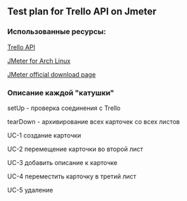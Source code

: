 ## Test plan for Trello API on Jmeter
### Использованные ресурсы:

[Trello API](https://developer.atlassian.com/cloud/trello/rest/api-group-actions/)

[JMeter for Arch Linux](https://aur.archlinux.org/packages/jmeter/)

[JMeter official download page](https://jmeter.apache.org/download_jmeter.cgi)

### Описание каждой "катушки"

setUp - проверка соединения с Trello

tearDown - архивирование всех карточек со всех листов

UC-1 создание карточки

UC-2 перемещение карточки во второй лист

UC-3 добавить описание к карточке

UC-4 переместить карточку в третий лист

UC-5 удаление 

